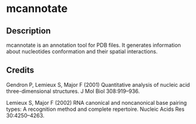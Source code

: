 # mcannotate

Description
-----------
mcannotate is an annotation tool for PDB files.
It generates information about nucleotides conformation
and their spatial interactions.

Credits
-------
Gendron P, Lemieux S, Major F (2001) Quantitative analysis of nucleic acid three-dimensional structures. J Mol Biol 308:919–936.

Lemieux S, Major F (2002) RNA canonical and noncanonical base pairing types: A recognition method and complete repertoire. Nucleic Acids Res 30:4250–4263.

